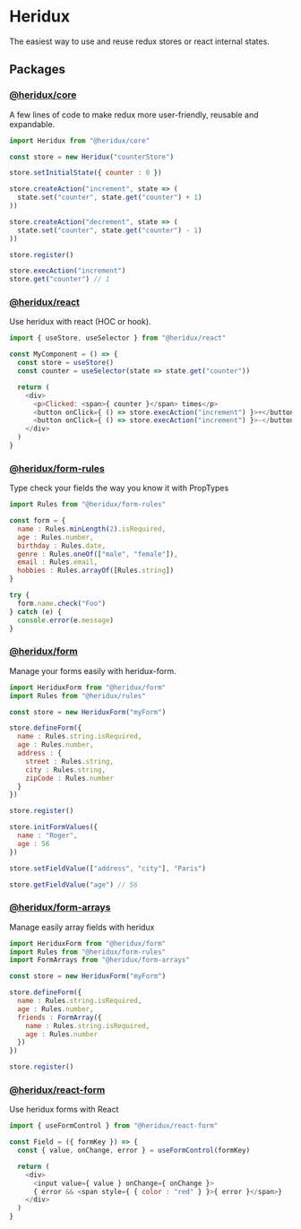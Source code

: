 # Heridux

The easiest way to use and reuse redux stores or react internal states.

## Packages

### [@heridux/core](packages/heridux)
A few lines of code to make redux more user-friendly, reusable and expandable.

```javascript
import Heridux from "@heridux/core"

const store = new Heridux("counterStore")

store.setInitialState({ counter : 0 })

store.createAction("increment", state => (
  state.set("counter", state.get("counter") + 1)
))

store.createAction("decrement", state => (
  state.set("counter", state.get("counter") - 1)
))

store.register()

store.execAction("increment")
store.get("counter") // 1
```

### [@heridux/react](packages/react-heridux)
Use heridux with react (HOC or hook).

```javascript
import { useStore, useSelector } from "@heridux/react"

const MyComponent = () => {
  const store = useStore()
  const counter = useSelector(state => state.get("counter"))

  return (
    <div>
      <p>Clicked: <span>{ counter }</span> times</p>
      <button onClick={ () => store.execAction("increment") }>+</button>
      <button onClick={ () => store.execAction("increment") }>-</button>
    </div>
  )
}
```

### [@heridux/form-rules](packages/heridux-form-rules)
Type check your fields the way you know it with PropTypes

```javascript
import Rules from "@heridux/form-rules"

const form = {
  name : Rules.minLength(2).isRequired,
  age : Rules.number,
  birthday : Rules.date,
  genre : Rules.oneOf(["male", "female"]),
  email : Rules.email,
  hobbies : Rules.arrayOf([Rules.string])
}

try {
  form.name.check("Foo")
} catch (e) {
  console.error(e.message)
}
```

### [@heridux/form](packages/heridux-form)
Manage your forms easily with heridux-form.

```javascript
import HeriduxForm from "@heridux/form"
import Rules from "@heridux/rules"

const store = new HeriduxForm("myForm")

store.defineForm({
  name : Rules.string.isRequired,
  age : Rules.number,
  address : {
    street : Rules.string,
    city : Rules.string,
    zipCode : Rules.number
  }
})

store.register()

store.initFormValues({
  name : "Roger",
  age : 56
})

store.setFieldValue(["address", "city"], "Paris")

store.getFieldValue("age") // 56
```

### [@heridux/form-arrays](packages/heridux-form-arrays)
Manage easily array fields with heridux

```javascript
import HeriduxForm from "@heridux/form"
import Rules from "@heridux/form-rules"
import FormArrays from "@heridux/form-arrays"

const store = new HeriduxForm("myForm")

store.defineForm({
  name : Rules.string.isRequired,
  age : Rules.number,
  friends : FormArray({
    name : Rules.string.isRequired,
    age : Rules.number
  })
})

store.register()
```

### [@heridux/react-form](packages/react-heridux-form)
Use heridux forms with React

```javascript
import { useFormControl } from "@heridux/react-form"

const Field = ({ formKey }) => {
  const { value, onChange, error } = useFormControl(formKey)

  return (
    <div>
      <input value={ value } onChange={ onChange }>
      { error && <span style={ { color : "red" } }>{ error }</span>}
    </div>
  )
}
```
